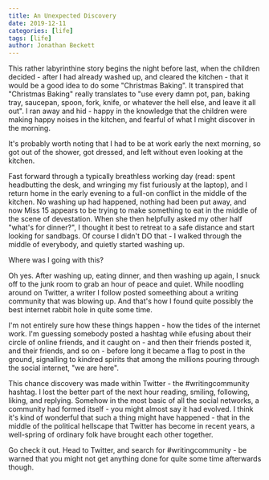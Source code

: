 ```yaml
---
title: An Unexpected Discovery
date: 2019-12-11
categories: [life]
tags: [life]
author: Jonathan Beckett
---
```


This rather labyrinthine story begins the night before last, when the children decided - after I had already washed up, and cleared the kitchen - that it would be a good idea to do some "Christmas Baking". It transpired that "Christmas Baking" really translates to "use every damn pot, pan, baking tray, saucepan, spoon, fork, knife, or whatever the hell else, and leave it all out". I ran away and hid - happy in the knowledge that the children were making happy noises in the kitchen, and fearful of what I might discover in the morning.

It's probably worth noting that I had to be at work early the next morning, so got out of the shower, got dressed, and left without even looking at the kitchen.

Fast forward through a typically breathless working day (read: spent headbutting the desk, and wringing my fist furiously at the laptop), and I return home in the early evening to a full-on conflict in the middle of the kitchen. No washing up had happened, nothing had been put away, and now Miss 15 appears to be trying to make something to eat in the middle of the scene of devestation. When she then helpfully asked my other half "what's for dinner?", I thought it best to retreat to a safe distance and start looking for sandbags. Of course I didn't DO that - I walked through the middle of everybody, and quietly started washing up.

Where was I going with this?

Oh yes. After washing up, eating dinner, and then washing up again, I snuck off to the junk room to grab an hour of peace and quiet. While noodling around on Twitter, a writer I follow posted someething about a writing community that was blowing up. And that's how I found quite possibly the best internet rabbit hole in quite some time.

I'm not entirely sure how these things happen - how the tides of the internet work. I'm guessing somebody posted a hashtag while efusing about their circle of online friends, and it caught on - and then their friends posted it, and their friends, and so on - before long it became a flag to post in the ground, signalling to kindred spirits that among the millions pouring through the social internet, "we are here".

This chance discovery was made within Twitter - the #writingcommunity hashtag. I lost the better part of the next hour reading, smiling, following, liking, and replying. Somehow in the most basic of all the social networks, a community had formed itself - you might almost say it had evolved. I think it's kind of wonderful that such a thing might have happened - that in the middle of the political hellscape that Twitter has become in recent years, a well-spring of ordinary folk have brought each other together.

Go check it out. Head to Twitter, and search for #writingcommunity - be warned that you might not get anything done for quite some time afterwards though.